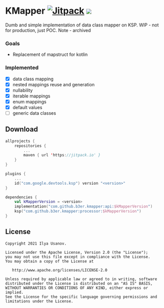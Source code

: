KMapper [![Jitpack](https://jitpack.io/v/b3er/kmapper.svg)](https://jitpack.io/v/b3er/kmapper) [![](https://jitci.com/gh/b3er/kmapper/svg)](https://jitci.com/gh/b3er/kmapper)
===
Dumb and simple implementation of data class mapper on KSP. WIP - not for production, just POC.
Note - archived
### Goals

* Replacement of mapstruct for kotlin

### Implemented

- [x] data class mapping
- [x] nested mappings reuse and generation
- [x] nullability
- [x] iterable mappings
- [x] enum mappings
- [x] default values
- [ ] generic data classes

Download
---

```kotlin
allprojects {
    repositories {
        ...
        maven { url 'https://jitpack.io' }
    }
}

plugins {
    ...
    id("com.google.devtools.ksp") version "<version>"
}

dependencies {
    val kMapperVersion = <version>
    implementation("com.github.b3er.kmapper:api:$kMapperVersion")
    ksp("com.github.b3er.kmapper:processor:$kMapperVersion")
}
```

License
---

```text
Copyright 2021 Ilya Usanov.

Licensed under the Apache License, Version 2.0 (the "License");
you may not use this file except in compliance with the License.
You may obtain a copy of the License at

   http://www.apache.org/licenses/LICENSE-2.0

Unless required by applicable law or agreed to in writing, software
distributed under the License is distributed on an "AS IS" BASIS,
WITHOUT WARRANTIES OR CONDITIONS OF ANY KIND, either express or implied.
See the License for the specific language governing permissions and
limitations under the License.
```
